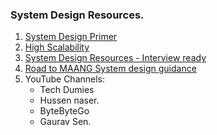 ### System Design Resources.
1. [System Design Primer](https://github.com/donnemartin/system-design-primer)
2. [High Scalability](http://highscalability.com/blog/category/example)
3. [System Design Resources - Interview ready](https://github.com/InterviewReady/system-design-resources)
4. [Road to MAANG System design guidance](https://github.com/AlFahimBinFaruk/Road_To_MAANG#system-design-scalability-data-handling)
5. YouTube Channels:
   * Tech Dumies
   * Hussen naser.
   * ByteByteGo
   * Gaurav Sen.